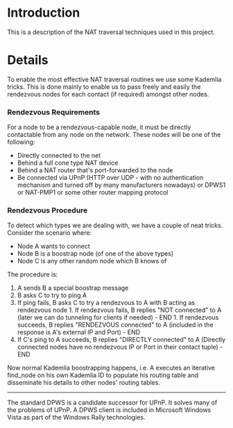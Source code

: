 # Introduction #

This is a description of the NAT traversal techniques used in this project.

# Details #
To enable the most effective NAT traversal routines we use some Kademlia tricks. This is done mainly to enable us to pass freely and easily the rendezvous nodes for each contact (if required) amongst other nodes.

### Rendezvous Requirements ###

For a node to be a rendezvous-capable node, it must be directly contactable from any node on the network. These nodes will be one of the following:
  * Directly connected to the net
  * Behind a full cone type NAT device
  * Behind a NAT router that's port-forwarded to the node
  * Be connected via UPnP (HTTP over UDP - with no authentication mechanism and turned off by many manufacturers nowadays) or DPWS1 or NAT-PMP1 or some other router mapping protocol

### Rendezvous Procedure ###
To detect which types we are dealing with, we have a couple of neat tricks.  Consider the scenario where:
  * Node A wants to connect
  * Node B is a boostrap node (of one of the above types)
  * Node C is any other random node which B knows of

The procedure is:

  1. A sends B a special boostrap message
  1. B asks C to try to ping A
  1. If ping fails, B asks C to try a rendezvous to A with B acting as rendezvous node
    1. If rendezvous fails, B replies "NOT connected" to A (later we can do tunneling for clients if needed) - END
    1. If rendezvous succeeds, B replies "RENDEZVOUS connected" to A (included in the response is A's external IP and Port) - END
  1. If C's ping to A succeeds, B replies "DIRECTLY connected" to A (Directly connected nodes have no rendezvous IP or Port in their contact tuple) - END

Now normal Kademlia boostrapping happens, i.e. A executes an iterative find\_node on his own Kademlia ID to populate his routing table and disseminate his details to other nodes' routing tables.



---

The standard DPWS is a candidate successor for UPnP. It solves many of the problems of UPnP. A DPWS client is included in Microsoft Windows Vista as part of the Windows Rally technologies.